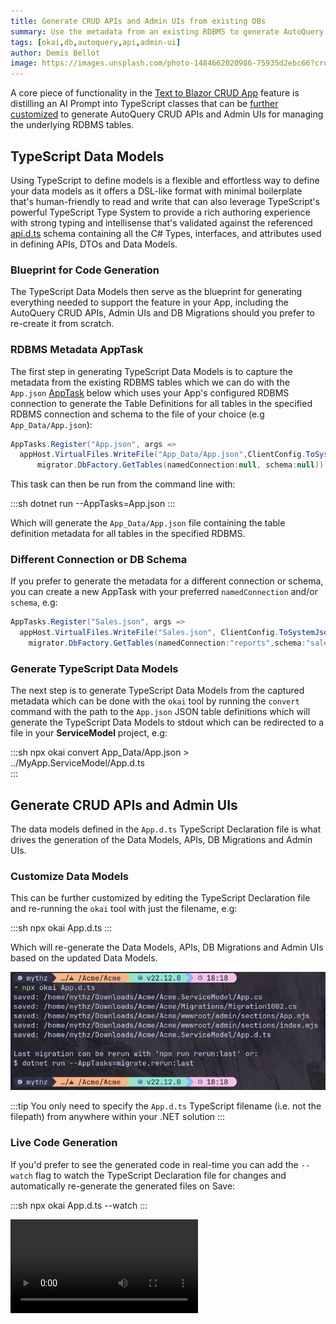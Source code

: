 ```yaml
---
title: Generate CRUD APIs and Admin UIs from existing DBs
summary: Use the metadata from an existing RDBMS to generate AutoQuery CRUD APIs and Admin UIs for managing your data.
tags: [okai,db,autoquery,api,admin-ui]
author: Demis Bellot
image: https://images.unsplash.com/photo-1484662020986-75935d2ebc66?crop=entropy&fit=crop&h=1000&w=2000
---
```


A core piece of functionality in the [Text to Blazor CRUD App](/posts/text-to-blazor) feature is distilling an AI Prompt
into TypeScript classes that can be [further customized](https://localhost:5002/posts/text-to-blazor#customize-data-models)
to generate AutoQuery CRUD APIs and Admin UIs for managing the underlying RDBMS tables.

## TypeScript Data Models

Using TypeScript to define models is a flexible and effortless way to define your data models as it offers a DSL-like 
format with minimal boilerplate that's human-friendly to read and write that can also leverage TypeScript's
powerful TypeScript Type System to provide a rich authoring experience with strong typing and intellisense
that's validated against the referenced [api.d.ts](https://okai.servicestack.com/api.d.ts) schema 
containing all the C# Types, interfaces, and attributes used in defining APIs, DTOs and Data Models.

### Blueprint for Code Generation

The TypeScript Data Models then serve as the blueprint for generating everything needed to support the feature 
in your App, including the AutoQuery CRUD APIs, Admin UIs and DB Migrations should you prefer to re-create it from scratch.

### RDBMS Metadata AppTask

The first step in generating TypeScript Data Models is to capture the metadata from the existing RDBMS tables which
we can do with the `App.json` [AppTask](https://docs.servicestack.net/app-tasks) below which uses your App's configured
RDBMS connection to generate the Table Definitions for all tables in the specified RDBMS connection and schema
to the file of your choice (e.g `App_Data/App.json`):

```csharp
AppTasks.Register("App.json", args =>
  appHost.VirtualFiles.WriteFile("App_Data/App.json",ClientConfig.ToSystemJson(
      migrator.DbFactory.GetTables(namedConnection:null, schema:null))));
```

This task can then be run from the command line with:

:::sh
dotnet run --AppTasks=App.json
:::

Which will generate the `App_Data/App.json` file containing the table definition metadata for all tables in 
the specified RDBMS.

### Different Connection or DB Schema

If you prefer to generate the metadata for a different connection or schema, you can create a new AppTask 
with your preferred `namedConnection` and/or `schema`, e.g:

```csharp
AppTasks.Register("Sales.json", args =>
  appHost.VirtualFiles.WriteFile("Sales.json", ClientConfig.ToSystemJson(
    migrator.DbFactory.GetTables(namedConnection:"reports",schema:"sales"))));
```

### Generate TypeScript Data Models

The next step is to generate TypeScript Data Models from the captured metadata which can be done with the `okai` tool
by running the `convert` command with the path to the `App.json` JSON table definitions which will generate the 
TypeScript Data Models to stdout which can be redirected to a file in your **ServiceModel** project, e.g:

:::sh
npx okai convert App_Data/App.json > ../MyApp.ServiceModel/App.d.ts  
:::

## Generate CRUD APIs and Admin UIs

The data models defined in the `App.d.ts` TypeScript Declaration file is what drives the
generation of the Data Models, APIs, DB Migrations and Admin UIs.

### Customize Data Models

This can be further customized by editing the TypeScript Declaration file and re-running the `okai` tool
with just the filename, e.g:

:::sh
npx okai App.d.ts
:::

Which will re-generate the Data Models, APIs, DB Migrations and Admin UIs based on the updated Data Models.

![](/img/posts/okai-models/npx-okai-App.png)

:::tip
You only need to specify the `App.d.ts` TypeScript filename (i.e. not the filepath) from
anywhere within your .NET solution
:::

### Live Code Generation

If you'd prefer to see the generated code in real-time you can add the `--watch` flag to watch the
TypeScript Declaration file for changes and automatically re-generate the generated files on Save:

:::sh
npx okai App.d.ts --watch
:::

<video autoplay="autoplay" loop="loop" controls>
    <source src="https://media.servicestack.com/videos/okai-watch.mp4" type="video/mp4">
</video>